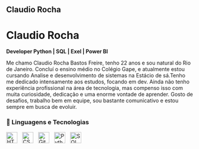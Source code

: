 ## Claudio Rocha

#  Claudio Rocha 

**Developer Python | SQL | Exel | Power BI**

Me chamo Claudio Rocha Bastos Freire, tenho 22 anos e sou natural do Rio de Janeiro. Concluí o ensino médio no Colégio Gape, e atualmente estou cursando Analise e desenvolvimento de sistemas na Estácio de sá.Tenho me dedicado intensamente aos estudos, focando em dev.
Ainda não tenho experiência profissional na área de tecnologia, mas compenso isso com muita curiosidade, dedicação e uma enorme vontade de aprender. Gosto de desafios, trabalho bem em equipe, sou bastante comunicativo e estou sempre em busca de evoluir.

### 🤖 Linguagens e Tecnologias

<img 
    align="left" 
    alt="HTML"
    title="HTML" 
    width="30px" 
    style="padding-right: 10px;" 
    src="https://cdn.jsdelivr.net/gh/devicons/devicon@latest/icons/html5/html5-original.svg" 
/>
<img 
    align="left" 
    alt="CSS" 
    title="CSS"
    width="30px" 
    style="padding-right: 10px;" 
    src="https://cdn.jsdelivr.net/gh/devicons/devicon@latest/icons/css3/css3-original.svg" 
/>
<img 
    align="left" 
    alt="Git" 
    title="Git"
    width="30px" 
    style="padding-right: 10px;" 
    src="https://cdn.jsdelivr.net/gh/devicons/devicon@latest/icons/git/git-original.svg" 
/>
<img 
    align="left" 
    alt="Python" 
    title="Python"
    width="30px" 
    style="padding-right: 10px;" 
    src="https://cdn.jsdelivr.net/gh/devicons/devicon@latest/icons/python/python-original.svg" 
/>

<img
    align="left" 
    alt="SQL" 
    title="SQL"
    width="30px" 
    style="padding-right: 10px;" 
    src="(https://www.google.com/url?sa=i&url=https%3A%2F%2Fwww.eia.ai%2Fblog%2Fd0b7e35b-41d9-4395-bf7d-31a05d750ca1&psig=AOvVaw0GtSsv8bARJnsVyG4ajFTQ&ust=1756229506095000&source=images&cd=vfe&opi=89978449&ved=0CBUQjRxqFwoTCIi7xui-po8DFQAAAAAdAAAAABAE)" 
/>
